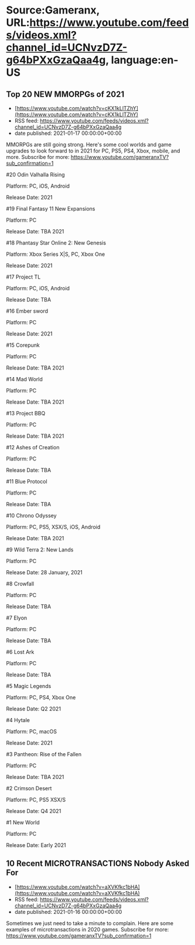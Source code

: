 # Source:Gameranx, URL:https://www.youtube.com/feeds/videos.xml?channel_id=UCNvzD7Z-g64bPXxGzaQaa4g, language:en-US

## Top 20 NEW MMORPGs of 2021
 - [https://www.youtube.com/watch?v=cKX1kLlTZhY](https://www.youtube.com/watch?v=cKX1kLlTZhY)
 - RSS feed: https://www.youtube.com/feeds/videos.xml?channel_id=UCNvzD7Z-g64bPXxGzaQaa4g
 - date published: 2021-01-17 00:00:00+00:00

MMORPGs are still going strong. Here's some cool worlds and game upgrades to look forward to in 2021 for PC, PS5, PS4, Xbox, mobile, and more.
Subscribe for more: https://www.youtube.com/gameranxTV?sub_confirmation=1

#20 Odin Valhalla Rising

Platform: PC, iOS, Android

Release Date: 2021


#19 Final Fantasy 11 New Expansions

Platform: PC

Release Date: TBA 2021





#18 Phantasy Star Online 2: New Genesis

Platform: Xbox Series X|S, PC, Xbox One

Release Date: 2021


#17 Project TL

Platform: PC, iOS, Android

Release Date:  TBA





#16 Ember sword

Platform: PC

Release Date: 2021


#15 Corepunk

Platform: PC

Release Date: TBA 2021





#14 Mad World

Platform: PC

Release Date: TBA 2021


#13 Project BBQ

Platform: PC

Release Date: TBA 2021





#12 Ashes of Creation

Platform: PC

Release Date: TBA


#11 Blue Protocol

Platform: PC

Release Date: TBA


#10 Chrono Odyssey

Platform: PC, PS5, XSX/S, iOS, Android

Release Date: TBA 2021


#9 Wild Terra 2: New Lands

Platform: PC

Release Date: 28 January, 2021


#8 Crowfall

Platform: PC

Release Date: TBA


#7 Elyon

Platform: PC

Release Date: TBA


#6 Lost Ark

Platform: PC

Release Date: TBA


#5 Magic Legends

Platform: PC, PS4, Xbox One

Release Date: Q2 2021


#4 Hytale 

Platform: PC, macOS

Release Date: 2021 


#3 Pantheon: Rise of the Fallen

Platform: PC

Release Date: TBA 2021


#2 Crimson Desert

Platform: PC, PS5 XSX/S

Release Date: Q4 2021


#1 New World 

Platform: PC 

Release Date: Early 2021

## 10 Recent MICROTRANSACTIONS Nobody Asked For
 - [https://www.youtube.com/watch?v=aXVKfkc1bHA](https://www.youtube.com/watch?v=aXVKfkc1bHA)
 - RSS feed: https://www.youtube.com/feeds/videos.xml?channel_id=UCNvzD7Z-g64bPXxGzaQaa4g
 - date published: 2021-01-16 00:00:00+00:00

Sometimes we just need to take a minute to complain. Here are some examples of microtransactions in 2020 games.
Subscribe for more: https://www.youtube.com/gameranxTV?sub_confirmation=1

